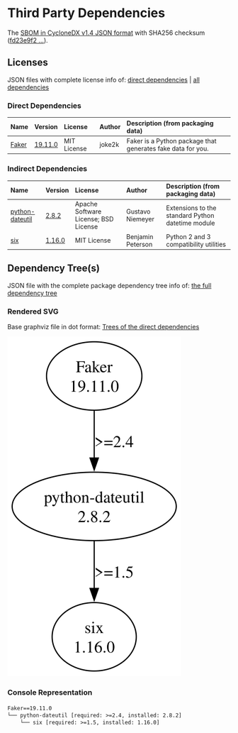 # Third Party Dependencies

<!--[[[fill sbom_sha256()]]]-->
The [SBOM in CycloneDX v1.4 JSON format](https://git.sr.ht/~sthagen/nineties/blob/default/etc/sbom/cdx.json) with SHA256 checksum ([fd23e9f2 ...](https://git.sr.ht/~sthagen/nineties/blob/default/etc/sbom/cdx.json.sha256 "sha256:fd23e9f2f73edaa6c8f60ec190d110612c53efe4b028e0fd61bdd066d277919a")).
<!--[[[end]]] (checksum: aafd07b4c2ff497b7a587eb3fe88cb43)-->
## Licenses 

JSON files with complete license info of: [direct dependencies](direct-dependency-licenses.json) | [all dependencies](all-dependency-licenses.json)

### Direct Dependencies

<!--[[[fill direct_dependencies_table()]]]-->
| Name                                     | Version                                            | License     | Author | Description (from packaging data)                           |
|:-----------------------------------------|:---------------------------------------------------|:------------|:-------|:------------------------------------------------------------|
| [Faker](https://github.com/joke2k/faker) | [19.11.0](https://pypi.org/project/Faker/19.11.0/) | MIT License | joke2k | Faker is a Python package that generates fake data for you. |
<!--[[[end]]] (checksum: a04f457b56787b290f9618a06cdffb5e)-->

### Indirect Dependencies

<!--[[[fill indirect_dependencies_table()]]]-->
| Name                                                    | Version                                                  | License                              | Author            | Description (from packaging data)                 |
|:--------------------------------------------------------|:---------------------------------------------------------|:-------------------------------------|:------------------|:--------------------------------------------------|
| [python-dateutil](https://github.com/dateutil/dateutil) | [2.8.2](https://pypi.org/project/python-dateutil/2.8.2/) | Apache Software License; BSD License | Gustavo Niemeyer  | Extensions to the standard Python datetime module |
| [six](https://github.com/benjaminp/six)                 | [1.16.0](https://pypi.org/project/six/1.16.0/)           | MIT License                          | Benjamin Peterson | Python 2 and 3 compatibility utilities            |
<!--[[[end]]] (checksum: 00a948c12430d4d365bb94e765e727f0)-->

## Dependency Tree(s)

JSON file with the complete package dependency tree info of: [the full dependency tree](package-dependency-tree.json)

### Rendered SVG

Base graphviz file in dot format: [Trees of the direct dependencies](package-dependency-tree.dot.txt)

<img src="./package-dependency-tree.svg" alt="Trees of the direct dependencies" title="Trees of the direct dependencies"/>

### Console Representation

<!--[[[fill dependency_tree_console_text()]]]-->
````console
Faker==19.11.0
└── python-dateutil [required: >=2.4, installed: 2.8.2]
    └── six [required: >=1.5, installed: 1.16.0]
````
<!--[[[end]]] (checksum: f803c80184deaebe4692d337c05a9c22)-->
